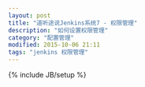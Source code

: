 ```yaml
---
layout: post
title: "道听途说Jenkins系统7 - 权限管理"
description: "如何设置权限管理"
category: "配置管理"
modified: 2015-10-06 21:11
tags: "jenkins 权限管理"
---
```

{% include JB/setup %}
